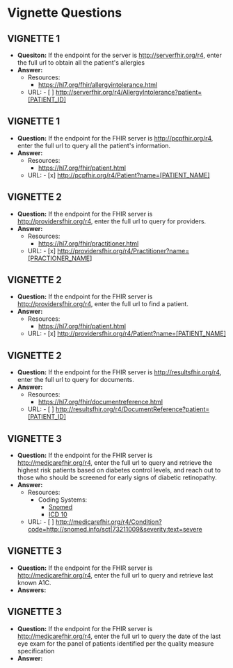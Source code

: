 # Vignette Questions

## VIGNETTE 1

* **Quesiton:** If the endpoint for the server is http://serverfhir.org/r4, enter the full url to obtain all the patient's allergies
* **Answer:**
  * Resources:
    * https://hl7.org/fhir/allergyintolerance.html
  * URL: - [ ] http://serverfhir.org/r4/AllergyIntolerance?patient=[PATIENT_ID]

## VIGNETTE 1

 * **Question:** If the endpoint for the FHIR server is http://pcpfhir.org/r4, enter the full url to query all the patient's information. 
 * **Answer:** 
   * Resources: 
     * https://hl7.org/fhir/patient.html
   * URL: - [x] http://pcpfhir.org/r4/Patient?name=[PATIENT_NAME] 

## VIGNETTE 2

 * **Question:** If the endpoint for the FHIR server is http://providersfhir.org/r4, enter the full url to query for providers. 
 * **Answer:**
   * Resources:
     * https://hl7.org/fhir/practitioner.html
   * URL: - [x] http://providersfhir.org/r4/Practitioner?name=[PRACTIONER_NAME] 

## VIGNETTE 2

 * **Question:** If the endpoint for the FHIR server is http://providersfhir.org/r4, enter the full url to find a patient. 
 * **Answer:**
   * Resources:
     * https://hl7.org/fhir/patient.html
   * URL: - [x] http://providersfhir.org/r4/Patient?name=[PATIENT_NAME]

## VIGNETTE 2

 * **Question:** If the endpoint for the FHIR server is http://resultsfhir.org/r4, enter the full url to query for documents. 
 * **Answer:**
   * Resources:
     * https://hl7.org/fhir/documentreference.html
   * URL: - [ ] http://resultsfhir.org/r4/DocumentReference?patient=[PATIENT_ID]

## VIGNETTE 3

 * **Question:** If the endpoint for the FHIR server is http://medicarefhir.org/r4, enter the full url to query and retrieve the highest risk patients based on diabetes control levels, and reach out to those who should be screened for early signs of diabetic retinopathy.
 * **Answer:**
   * Resources:
     * Coding Systems:
       * [Snomed](http://snomed.info/sct)
       * [ICD 10](http://hl7.org/fhir/sid/icd-10)
   * URL: - [ ] http://medicarefhir.org/r4/Condition?code=http://snomed.info/sct|73211009&severity:text=severe

## VIGNETTE 3

 * **Question:** If the endpoint for the FHIR server is http://medicarefhir.org/r4, enter the full url to query and retrieve last known A1C. 
 * **Answers:**

## VIGNETTE 3

 * **Question:** If the endpoint for the FHIR server is http://medicarefhir.org/r4, enter the full url to query the date of the last eye exam for the panel of patients identified per the quality measure specification
 * **Answer:**